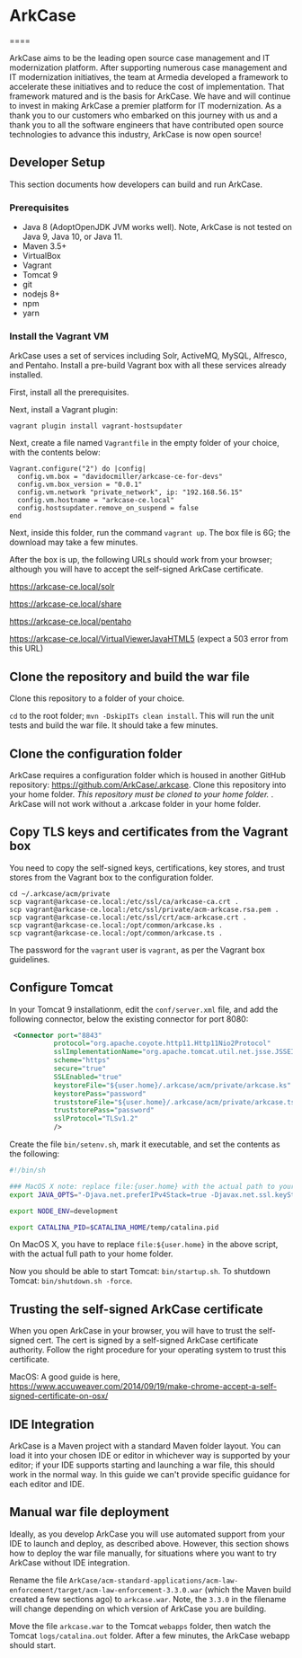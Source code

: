 # ArkCase
====

ArkCase aims to be the leading open source case management and IT modernization platform. After supporting numerous case management and IT modernization initiatives, the team at Armedia developed a framework to accelerate these initiatives and to reduce the cost of implementation.  That framework matured and is the basis for ArkCase.  We have and will continue to invest in making ArkCase a premier platform for IT modernization.  As a thank you to our customers who embarked on this journey with us and a thank you to all the software engineers that have contributed open source technologies to advance this industry, ArkCase is now open source!

## Developer Setup
This section documents how developers can build and run ArkCase.

### Prerequisites
* Java 8 (AdoptOpenJDK JVM works well).  Note, ArkCase is not tested on Java 9, Java 10, or Java 11.
* Maven 3.5+
* VirtualBox
* Vagrant
* Tomcat 9
* git
* nodejs 8+
* npm 
* yarn

### Install the Vagrant VM
ArkCase uses a set of services including Solr, ActiveMQ, MySQL, Alfresco, and Pentaho.  Install a pre-build Vagrant box with all these services already installed.

First, install all the prerequisites.

Next, install a Vagrant plugin:

```
vagrant plugin install vagrant-hostsupdater
```

Next, create a file named `Vagrantfile` in the empty folder of your choice, with the contents below:
```
Vagrant.configure("2") do |config|
  config.vm.box = "davidocmiller/arkcase-ce-for-devs"
  config.vm.box_version = "0.0.1"
  config.vm.network "private_network", ip: "192.168.56.15"
  config.vm.hostname = "arkcase-ce.local"
  config.hostsupdater.remove_on_suspend = false
end
```

Next, inside this folder, run the command `vagrant up`.  The box file is 6G; the download may take a few minutes.

After the box is up, the following URLs should work from your browser; although you will have to accept the self-signed ArkCase certificate.

https://arkcase-ce.local/solr

https://arkcase-ce.local/share

https://arkcase-ce.local/pentaho

https://arkcase-ce.local/VirtualViewerJavaHTML5 (expect a 503 error from this URL)

## Clone the repository and build the war file

Clone this repository to a folder of your choice.

`cd` to the root folder; `mvn -DskipITs clean install`.  This will run the unit tests and build the war file.  It should take a few minutes.

## Clone the configuration folder

ArkCase requires a configuration folder which is housed in another GitHub repository: https://github.com/ArkCase/.arkcase.  Clone this repository into your home folder.  *This repository must be cloned to your home folder.* . ArkCase will not work without a .arkcase folder in your home folder.

## Copy TLS keys and certificates from the Vagrant box

You need to copy the self-signed keys, certifications, key stores, and trust stores from the Vagrant box to the configuration folder.

```
cd ~/.arkcase/acm/private
scp vagrant@arkcase-ce.local:/etc/ssl/ca/arkcase-ca.crt .
scp vagrant@arkcase-ce.local:/etc/ssl/private/acm-arkcase.rsa.pem .
scp vagrant@arkcase-ce.local:/etc/ssl/crt/acm-arkcase.crt .
scp vagrant@arkcase-ce.local:/opt/common/arkcase.ks .
scp vagrant@arkcase-ce.local:/opt/common/arkcase.ts .
```

The password for the `vagrant` user is `vagrant`, as per the Vagrant box guidelines.

## Configure Tomcat

In your Tomcat 9 installationm, edit the `conf/server.xml` file, and add the following connector, below the existing connector for port 8080:

```xml
 <Connector port="8843"
	       protocol="org.apache.coyote.http11.Http11Nio2Protocol"
	       sslImplementationName="org.apache.tomcat.util.net.jsse.JSSEImplementation"
	       scheme="https"
	       secure="true"
	       SSLEnabled="true"
	       keystoreFile="${user.home}/.arkcase/acm/private/arkcase.ks"
	       keystorePass="password"
	       truststoreFile="${user.home}/.arkcase/acm/private/arkcase.ts"
	       truststorePass="password"
	       sslProtocol="TLSv1.2"
	       />
```

Create the file `bin/setenv.sh`, mark it executable, and set the contents as the following:

```bash
#!/bin/sh

### MacOS X note: replace file:{user.home} with the actual path to your home folder, e.g. /Users/dmiller
export JAVA_OPTS="-Djava.net.preferIPv4Stack=true -Djavax.net.ssl.keyStorePassword=password -Djavax.net.ssl.trustStorePassword=password -Djavax.net.ssl.keyStore=file:${user.home}/.arkcase/acm/private/arkcase.ks -Djavax.net.ssl.trustStore=file:${user.home}/.arkcase/acm/private/arkcase.ts -Dspring.profiles.active=ldap -Xms1024M -Xmx1024M"

export NODE_ENV=development

export CATALINA_PID=$CATALINA_HOME/temp/catalina.pid
```
On MacOS X, you have to replace `file:${user.home}` in the above script, with the actual full path to your home folder.

Now you should be able to start Tomcat: `bin/startup.sh`.  To shutdown Tomcat: `bin/shutdown.sh -force`.

## Trusting the self-signed ArkCase certificate

When you open ArkCase in your browser, you will have to trust the self-signed cert.  The cert is signed by a self-signed ArkCase certificate authority.  Follow the right procedure for your operating system to trust this certificate.

MacOS: A good guide is here, https://www.accuweaver.com/2014/09/19/make-chrome-accept-a-self-signed-certificate-on-osx/

## IDE Integration

ArkCase is a Maven project with a standard Maven folder layout.  You can load it into your chosen IDE or editor in whichever way is supported by your editor; if your IDE supports starting and launching a war file, this should work in the normal way.  In this guide we can't provide specific guidance for each editor and IDE.

## Manual war file deployment

Ideally, as you develop ArkCase you will use automated support from your IDE to launch and deploy, as described above.  However, this section shows how to deploy the war file manually, for situations where you want to try ArkCase without IDE integration.

Rename the file `ArkCase/acm-standard-applications/acm-law-enforcement/target/acm-law-enforcement-3.3.0.war` (which the Maven build created a few sections ago) to `arkcase.war`.  Note, the `3.3.0` in the filename will change depending on which version of ArkCase you are building.

Move the file `arkcase.war` to the Tomcat `webapps` folder, then watch the Tomcat `logs/catalina.out` folder.  After a few minutes, the ArkCase webapp should start.
